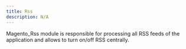 ```yaml
---
title: Rss
description: N/A
---
```


Magento_Rss module is responsible for processing all RSS feeds of the application and allows to turn on/off RSS centrally.
